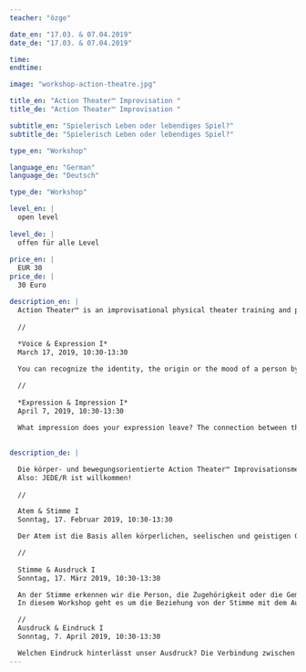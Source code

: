 ```yaml
---
teacher: "özge"

date_en: "17.03. & 07.04.2019"
date_de: "17.03. & 07.04.2019"

time:
endtime:

image: "workshop-action-theatre.jpg"

title_en: "Action Theater™ Improvisation "
title_de: "Action Theater™ Improvisation "

subtitle_en: "Spielerisch Leben oder lebendiges Spiel?"
subtitle_de: "Spielerisch Leben oder lebendiges Spiel?"

type_en: "Workshop"

language_en: "German"
language_de: "Deutsch"

type_de: "Workshop"

level_en: |
  open level  
  
level_de: |
  offen für alle Level  
  
price_en: |
  EUR 30
price_de: |
  30 Euro

description_en: |
  Action Theater™ is an improvisational physical theater training and performance method. It addresses perception, awareness and the process of change. It integrates body and mind and promotes spontaneous and conscious expression. We follow the changing contents of our inner and outer awareness and respond to it through movement, vocalization, and speech. Fundamental to the practice of Action Theater™  to achieve more presence on stage and in life. My work focuses on the applications of this method in other fields of life. Playful, experimental and individual. Therefore, everybody regardless of performance experience can attend the classes.  
  
  //  
    
  *Voice & Expression I*   
  March 17, 2019, 10:30-13:30

  You can recognize the identity, the origin or the mood of a person by their voice. The power of the voice is also exposed in the expression. This workshop is about the relationship between the voice and the expression.  

  //  
  
  *Expression & Impression I*   
  April 7, 2019, 10:30-13:30  
 
  What impression does your expression leave? The connection between these processes is the focus of this workshop. We explore phenomena such as the so-called transparency and authenticity.

  
description_de: |

  Die körper- und bewegungsorientierte Action Theater™ Improvisationsmethode arbeitet mit Wahrnehmung, Bewusstsein und dessen Veränderungsprozesse. Sie integriert Körper und Geist und fördert den spontanen und bewussten Ausdruck. Wir folgen den wechselnden Inhalten unserer inneren und äußeren Wahrnehmung und antworten auf sie durch körperliche, stimmliche und/oder sprachliche Handlungen (actions). Ein Ziel dieser Methode ist mehr Präsenz auf der Bühne und im Leben zu erreichen. Mein Fokus liegt auf der Anwendbarkeit dieser Methode in anderen Lebensbereiche also "Applied" Action Theater™. Spielerisch, experimentell und individuell.  
  Also: JEDE/R ist willkommen!  
  
  //  

  Atem & Stimme I     
  Sonntag, 17. Februar 2019, 10:30-13:30  

  Der Atem ist die Basis allen körperlichen, seelischen und geistigen Geschehens des Menschen. In diesem Workshop erforschen wir den Zusammenhang von Atem und Stimme, den Übergang vom Atem zum Klang und zur Bewegung.  

  //  
  
  Stimme & Ausdruck I    
  Sonntag, 17. März 2019, 10:30-13:30  

  An der Stimme erkennen wir die Person, die Zugehörigkeit oder die Gemütslage. Ihre Macht ist auch in dem Ausdruck zu erkennen.    
  In diesem Workshop geht es um die Beziehung von der Stimme mit dem Ausdruck.

  //  
  Ausdruck & Eindruck I     
  Sonntag, 7. April 2019, 10:30-13:30 

  Welchen Eindruck hinterlässt unser Ausdruck? Die Verbindung zwischen diesen Vorgängen stellt den Fokus dieses Workshops dar. Wir erforschen Phänomene wie die sogenannte Transparenz und Authentizität.  
---
```




